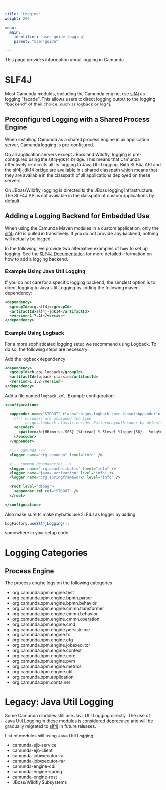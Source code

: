 ```yaml
---

title: 'Logging'
weight: 200

menu:
  main:
    identifier: "user-guide-logging"
    parent: "user-guide"

---
```


This page provides information about logging in Camunda.

# SLF4J

Most Camunda modules, including the Camunda engine, use [slf4j] as logging "facade". This allows users to direct logging output to the logging "backend" of their choice, such as [logback] or [log4j].

## Preconfigured Logging with a Shared Process Engine

When installing Camunda as a shared process engine in an application server, Camunda logging is pre-configured.

On all application servers except JBoss and Wildfly, logging is pre-configured using the slf4j-jdk14 bridge.
This means that Camunda effectively re-directs all its logging to Java Util Logging.
Both SLF4J API and the slf4j-jdk14 bridge are available in a shared classpath which means that they are available in the classpath of all applications deployed on these servers.

On JBoss/Wildfly, logging is directed to the JBoss logging infrastructure. The SLF4J API is not available in the classpath of custom applications by default.

## Adding a Logging Backend for Embedded Use

When using the Camunda Maven modules in a custom application, only the [slf4j] API is pulled in transitively.
If you do not provide any backend, nothing will actually be logged.

In the following, we provide two alternative examples of how to set up logging. See the [SLF4J Documentation](slf4j-backends) for more detailed information on how to add a logging backend.

### Example Using Java Util Logging

If you do not care for a specific logging backend, the simplest option is to direct logging to Java Util Logging by adding the following
maven dependency:

```xml
<dependency> 
  <groupId>org.slf4j</groupId>
  <artifactId>slf4j-jdk14</artifactId>
  <version>1.7.13</version>
</dependency>
```

### Example Using Logback

For a more sophisticated logging setup we recommend using Logback. To do so, the following steps are necessary:

Add the logback dependency

```xml
<dependency>
  <groupId>ch.qos.logback</groupId>
  <artifactId>logback-classic</artifactId>
  <version>1.1.2</version>
</dependency>
```

Add a file named `logback.xml`. Example configuration:

```xml
<configuration>

  <appender name="STDOUT" class="ch.qos.logback.core.ConsoleAppender">
    <!-- encoders are assigned the type
         ch.qos.logback.classic.encoder.PatternLayoutEncoder by default -->
    <encoder>
      <pattern>%d{HH:mm:ss.SSS} [%thread] %-5level %logger{36} - %msg%n</pattern>
    </encoder>
  </appender>

  <!-- camunda -->
  <logger name="org.camunda" level="info" />

  <!-- common dependencies -->
  <logger name="org.apache.ibatis" level="info" />
  <logger name="javax.activation" level="info" />
  <logger name="org.springframework" level="info" />

  <root level="debug">
    <appender-ref ref="STDOUT" />
  </root>

</configuration>
```

Also make sure to make mybatis use SLF4J as logger by adding

```java
LogFactory.useSlf4jLogging();
```

somewhere in your setup code.

# Logging Categories

## Process Engine

The process engine logs on the following categories

* org.camunda.bpm.engine.test
* org.camunda.bpm.engine.bpmn.parser
* org.camunda.bpm.engine.bpmn.behavior
* org.camunda.bpm.engine.cmmn.transformer
* org.camunda.bpm.engine.cmmn.behavior
* org.camunda.bpm.engine.cmmn.operation
* org.camunda.bpm.engine.cmd
* org.camunda.bpm.engine.persistence
* org.camunda.bpm.engine.tx
* org.camunda.bpm.engine.cfg
* org.camunda.bpm.engine.jobexecutor
* org.camunda.bpm.engine.context
* org.camunda.bpm.engine.core
* org.camunda.bpm.engine.pvm
* org.camunda.bpm.engine.metrics
* org.camunda.bpm.engine.util
* org.camunda.bpm.application
* org.camunda.bpm.container

# Legacy: Java Util Logging

Some Camunda modules still use Java Util Logging directly.
The use of Java Util Logging in these modules is considered deprecated and will be gradually migrated to [slf4j] in future releases.

List of modules still using Java Util Logging:

* camunda-ejb-service
* camunda-ejb-client
* camunda-jobexecutor-ra
* camunda-jobexecutor-rar
* camunda-engine-cdi
* camunda-engine-spring
* camunda-engine-rest
* JBoss/Wildfly Subsystems

[slf4j]: http://www.slf4j.org/
[log4j]: http://logging.apache.org/log4j/
[logback]: http://logback.qos.ch/
[slf4j-backends]: http://www.slf4j.org/manual.html#projectDep

